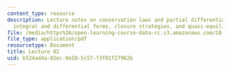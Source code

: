 ```yaml
---
content_type: resource
description: Lecture notes on conservation laws and partial differential equations,
  integral and differential forms, closure strategies, and quasi-equilibrium.
file: /media/https%3A/open-learning-course-data-rc.s3.amazonaws.com/18-306-advanced-partial-differential-equations-with-applications-fall-2009/b524ad4a02ec8e585c57f3f81f27962b_MIT18_306f09_lec02.pdf
file_type: application/pdf
resourcetype: Document
title: Lecture 02
uid: b524ad4a-02ec-8e58-5c57-f3f81f27962b
---
```


